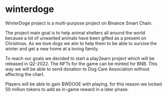 # winterdoge
WinterDoge project is a multi-purpose project on Binance Smart Chain.

The project main goal is to help animal shelters all around the world because a lot of unwanted animals have been gifted as a present on Christmas.
As we love dogs we aim to help them to be able to survive the winter and get a new home at a loving family.

To reach our goals we decided to start a play2earn project which will be released in Q2-2022. The NFTs for the game can be minted for BNB. This way we will be able to send donation to Dog Care Association without affecting the chart.

Players will be able to gain $WDOGE with playing, for this reason we locked 50 million tokens to add as in-game reward in a later phase.
